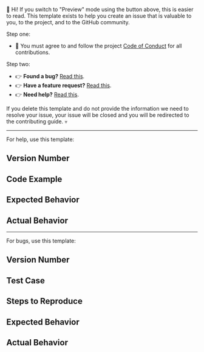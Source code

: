 :wave: Hi! If you switch to "Preview" mode using the button above, this is easier to read. This template exists to help you create an issue that is valuable to you, to the project, and to the GitHub community.

Step one:
- :rotating_light: You must agree to and follow the project [Code of Conduct](https://github.com/pburtchaell/redux-promise-middleware/blob/master/CODE_OF_CONDUCT.md) for all contributions.

Step two:
- :point_right: **Found a bug?** [Read this](https://github.com/pburtchaell/redux-promise-middleware/blob/master/.github/CONTRIBUTING.md#found-a-bug).
- :point_right: **Have a feature request?** [Read this](https://github.com/pburtchaell/redux-promise-middleware/blob/master/.github/CONTRIBUTING.md#have-a-feature-request).
- :point_right: **Need help?** [Read this](https://github.com/pburtchaell/redux-promise-middleware/blob/master/.github/CONTRIBUTING.md#need-help).

If you delete this template and do not provide the information we need to resolve your issue, your issue will be closed and you will be redirected to the contributing guide. :skull:

---

For help, use this template:

## Version Number

## Code Example

## Expected Behavior

## Actual Behavior

---

For bugs, use this template:

## Version Number

## Test Case

## Steps to Reproduce

## Expected Behavior

## Actual Behavior
